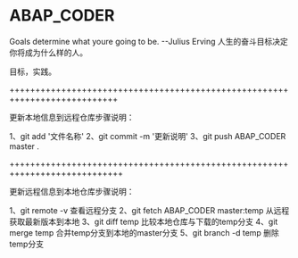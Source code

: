 # ABAP_CODER
Goals determine what youre going to be.
                      --Julius Erving 
人生的奋斗目标决定你将成为什么样的人。


目标，实践。





+++++++++++++++++++++++++++++++++++++++++++++++++++++++++++++++++++++++++++

更新本地信息到远程仓库步骤说明：

1、git add '文件名称'
2、git commit -m '更新说明'
3、git push  ABAP_CODER master . 

++++++++++++++++++++++++++++++++++++++++++++++++++++++++++++++++++++++++++++

更新远程信息到本地仓库步骤说明：

1、git remote -v                      查看远程分支
2、git fetch ABAP_CODER master:temp   从远程获取最新版本到本地
3、git diff temp                      比较本地仓库与下载的temp分支
4、git merge temp                     合并temp分支到本地的master分支
5、git branch -d temp                 删除temp分支

